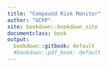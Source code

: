 ```yaml
---
title: "Compound Risk Monitor"
author: "GCRP"
site: bookdown::bookdown_site
documentclass: book
output:
  bookdown::gitbook: default
  #bookdown::pdf_book: default
---
```


